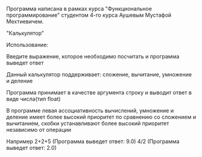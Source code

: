 

Программа написана в рамках курса "Функциональное программирование" студентом 4-го курса Аушевым Мустафой Мехтиевичем.

"Калькулятор"

Использование:

Введите выражение, которое необходимо посчитать и программа выведет ответ

Данный калькулятор поддерживает: сложение, вычитание, умножение и деление

Программа принимает в качестве аргумента строку и выводит ответ в виде числа(тип float)

В программе левая ассоциативность вычислений, умножение и деление имеет более высокий приоритет по сравнению со сложением и вычитанием, скобки устанавливают более высокий приоритет независимо от операции

Например 2+2+5   (Программа выведет ответ: 9.0)
         4/2   (Программа выведет ответ: 2.0)